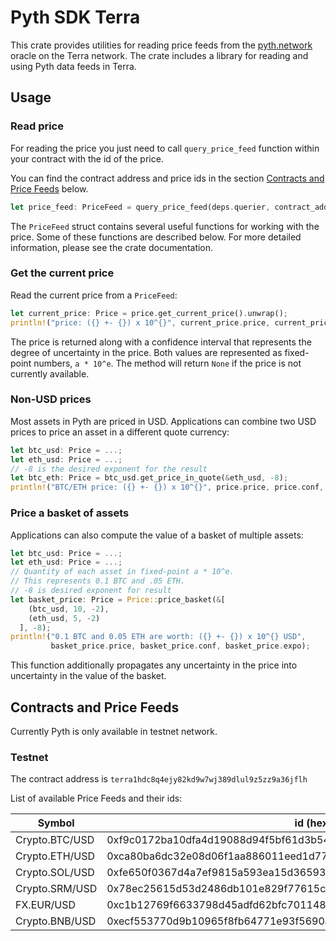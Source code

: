 # Pyth SDK Terra

This crate provides utilities for reading price feeds from the [pyth.network](https://pyth.network/) oracle on the Terra network.
The crate includes a library for reading and using Pyth data feeds in Terra.

## Usage

### Read price

For reading the price you just need to call `query_price_feed` function within your contract with the id of the price.

You can find the contract address and price ids in the section [Contracts and Price Feeds](#contracts-and-price-feeds) below.

```rust
let price_feed: PriceFeed = query_price_feed(deps.querier, contract_addr, price_id).unwrap().price_feed;
```

The `PriceFeed` struct contains several useful functions for working with the price.
Some of these functions are described below.
For more detailed information, please see the crate documentation.


### Get the current price

Read the current price from a `PriceFeed`: 

```rust
let current_price: Price = price.get_current_price().unwrap();
println!("price: ({} +- {}) x 10^{}", current_price.price, current_price.conf, current_price.expo);
```

The price is returned along with a confidence interval that represents the degree of uncertainty in the price.
Both values are represented as fixed-point numbers, `a * 10^e`. 
The method will return `None` if the price is not currently available.

### Non-USD prices 

Most assets in Pyth are priced in USD.
Applications can combine two USD prices to price an asset in a different quote currency:

```rust
let btc_usd: Price = ...;
let eth_usd: Price = ...;
// -8 is the desired exponent for the result 
let btc_eth: Price = btc_usd.get_price_in_quote(&eth_usd, -8);
println!("BTC/ETH price: ({} +- {}) x 10^{}", price.price, price.conf, price.expo);
```

### Price a basket of assets

Applications can also compute the value of a basket of multiple assets:

```rust
let btc_usd: Price = ...;
let eth_usd: Price = ...;
// Quantity of each asset in fixed-point a * 10^e.
// This represents 0.1 BTC and .05 ETH.
// -8 is desired exponent for result
let basket_price: Price = Price::price_basket(&[
    (btc_usd, 10, -2),
    (eth_usd, 5, -2)
  ], -8);
println!("0.1 BTC and 0.05 ETH are worth: ({} +- {}) x 10^{} USD",
         basket_price.price, basket_price.conf, basket_price.expo);
```

This function additionally propagates any uncertainty in the price into uncertainty in the value of the basket.

## Contracts and Price Feeds

Currently Pyth is only available in testnet network.

### Testnet

The contract address is `terra1hdc8q4ejy82kd9w7wj389dlul9z5zz9a36jflh`

List of available Price Feeds and their ids:

| Symbol         | id (hex)                                                           |
|----------------|--------------------------------------------------------------------|
| Crypto.BTC/USD | 0xf9c0172ba10dfa4d19088d94f5bf61d3b54d5bd7483a322a982e1373ee8ea31b |
| Crypto.ETH/USD | 0xca80ba6dc32e08d06f1aa886011eed1d77c77be9eb761cc10d72b7d0a2fd57a6 |
| Crypto.SOL/USD | 0xfe650f0367d4a7ef9815a593ea15d36593f0643aaaf0149bb04be67ab851decd |
| Crypto.SRM/USD | 0x78ec25615d53d2486db101e829f77615c4408cbbd543088714b9f267da44591a | 
| FX.EUR/USD     | 0xc1b12769f6633798d45adfd62bfc70114839232e2949b01fb3d3f927d2606154 |
| Crypto.BNB/USD | 0xecf553770d9b10965f8fb64771e93f5690a182edc32be4a3236e0caaa6e0581a |
